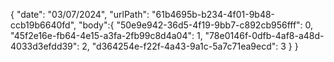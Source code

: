 { 
  "date": "03/07/2024",
  "urlPath": "61b4695b-b234-4f01-9b48-ccb19b6640fd",
  "body":{
  "50e9e942-36d5-4f19-9bb7-c892cb956fff": 0,
  "45f2e16e-fb64-4e15-a3fa-2fb99c8d4a04": 1,
  "78e0146f-0dfb-4af8-a48d-4033d3efdd39": 2,
  "d364254e-f22f-4a43-9a1c-5a7c71ea9ecd": 3
}
}

